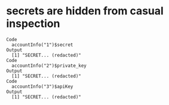 # secrets are hidden from casual inspection

    Code
      accountInfo("1")$secret
    Output
      [1] "SECRET... (redacted)"
    Code
      accountInfo("2")$private_key
    Output
      [1] "SECRET... (redacted)"
    Code
      accountInfo("3")$apiKey
    Output
      [1] "SECRET... (redacted)"

